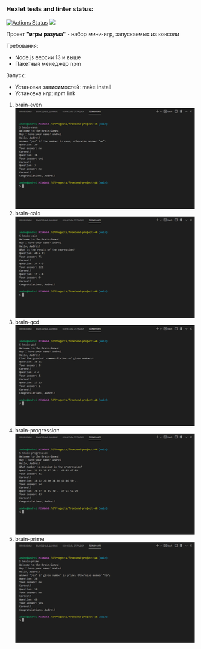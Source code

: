 ### Hexlet tests and linter status:
[![Actions Status](https://github.com/andrmk/frontend-project-44/workflows/hexlet-check/badge.svg)](https://github.com/andrmk/frontend-project-44/actions)
<a href="https://codeclimate.com/github/andrmk/frontend-project-44/maintainability"><img src="https://api.codeclimate.com/v1/badges/1cc43af3e92493663195/maintainability" /></a>

Проект __"игры разума"__ - набор мини-игр, запускаемых из консоли

Требования:
* Node.js версии 13 и выше
* Пакетный менеджер npm

Запуск:
* Установка зависимостей: make install
* Установка игр: npm link


1. brain-even
![brain-even](/source/images/brain-even.png)
2. brain-calc
![brain-calc](/source/images/brain-calc.png)
3. brain-gcd
![brain-gcd](/source/images/brain-gcd.png)
4. brain-progression
![brain-progression](/source/images/brain-progression.png)
5. brain-prime
![brain-prime](/source/images/brain-prime.png)
